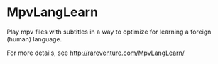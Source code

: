 # MpvLangLearn
Play mpv files with subtitles in a way to optimize for learning a foreign (human) language. 

For more details, see http://rareventure.com/MpvLangLearn/
